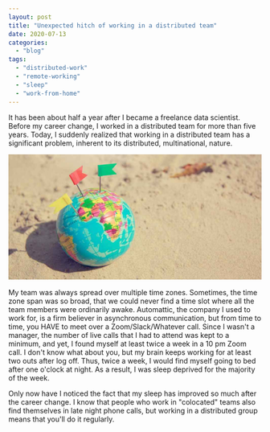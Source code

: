 ```yaml
---
layout: post
title: "Unexpected hitch of working in a distributed team"
date: 2020-07-13
categories: 
  - "blog"
tags: 
  - "distributed-work"
  - "remote-working"
  - "sleep"
  - "work-from-home"
---
```


It has been about half a year after I became a freelance data scientist. Before my career change, I worked in a distributed team for more than five years. Today, I suddenly realized that working in a distributed team has a significant problem, inherent to its distributed, multinational, nature.

![](/assets/images/2020/07/pexels-photo-346696.jpeg?w=1000)

My team was always spread over multiple time zones. Sometimes, the time zone span was so broad, that we could never find a time slot where all the team members were ordinarily awake. Automattic, the company I used to work for, is a firm believer in asynchronous communication, but from time to time, you HAVE to meet over a Zoom/Slack/Whatever call. Since I wasn't a manager, the number of live calls that I had to attend was kept to a minimum, and yet, I found myself at least twice a week in a 10 pm Zoom call. I don't know what about you, but my brain keeps working for at least two outs after log off. Thus, twice a week, I would find myself going to bed after one o'clock at night. As a result, I was sleep deprived for the majority of the week.

Only now have I noticed the fact that my sleep has improved so much after the career change. I know that people who work in "colocated" teams also find themselves in late night phone calls, but working in a distributed group means that you'll do it regularly.
